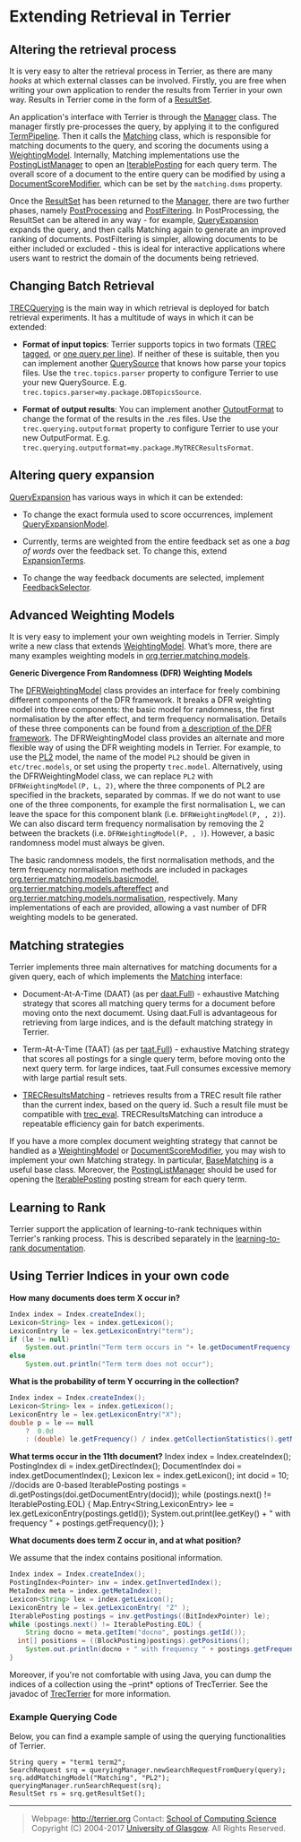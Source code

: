 Extending Retrieval in Terrier
==============================

Altering the retrieval process
------------------------------

It is very easy to alter the retrieval process in Terrier, as there are many *hooks* at which external classes can be involved. Firstly, you are free when writing your own application to render the results from Terrier in your own way. Results in Terrier come in the form of a [ResultSet](http://www.terrier.org/docs/current/javadoc/org/terrier/matching/ResultSet.html).

An application's interface with Terrier is through the [Manager](http://www.terrier.org/docs/current/javadoc/org/terrier/querying/Manager.html) class. The manager firstly pre-processes the query, by applying it to the configured [TermPipeline](http://www.terrier.org/docs/current/javadoc/org/terrier/terms/TermPipeline.html). Then it calls the [Matching](http://www.terrier.org/docs/current/javadoc/org/terrier/matching/Matching.html) class, which is responsible for matching documents to the query, and scoring the documents using a [WeightingModel](http://www.terrier.org/docs/current/javadoc/org/terrier/matching/models/WeightingModel.html). Internally, Matching implementations use the [PostingListManager](http://www.terrier.org/docs/current/javadoc/org/terrier/matching/PostingListManager.html) to open an [IterablePosting](http://www.terrier.org/docs/current/javadoc/org/terrier/structures/postings/IterablePosting.html) for each query term. The overall score of a document to the entire query can be modified by using a [DocumentScoreModifier](http://www.terrier.org/docs/current/javadoc/org/terrier/matching/dsms/DocumentScoreModifier.html), which can be set by the `matching.dsms` property.

Once the [ResultSet](http://www.terrier.org/docs/current/javadoc/org/terrier/matching/ResultSet.html) has been returned to the [Manager](http://www.terrier.org/docs/current/javadoc/org/terrier/querying/Manager.html), there are two further phases, namely [PostProcessing](http://www.terrier.org/docs/current/javadoc/org/terrier/querying/PostProcess.html) and [PostFiltering](http://www.terrier.org/docs/current/javadoc/org/terrier/querying/PostFilter.html). In PostProcessing, the ResultSet can be altered in any way - for example, [QueryExpansion](http://www.terrier.org/docs/current/javadoc/org/terrier/querying/QueryExpansion.html) expands the query, and then calls Matching again to generate an improved ranking of documents. PostFiltering is simpler, allowing documents to be either included or excluded - this is ideal for interactive applications where users want to restrict the domain of the documents being retrieved.

Changing Batch Retrieval
------------------------

[TRECQuerying](http://www.terrier.org/docs/current/javadoc/org/terrier/applications/batchquerying/TRECQuerying.html) is the main way in which retrieval is deployed for batch retrieval experiments. It has a multitude of ways in which it can be extended:

-   **Format of input topics**: Terrier supports topics in two formats ([TREC tagged](http://www.terrier.org/docs/current/javadoc/org/terrier/structures/TRECQuery.html), or [one query per line](http://www.terrier.org/docs/current/javadoc/org/terrier/structures/SingleLineTRECQuery.html)). If neither of these is suitable, then you can implement another [QuerySource](http://www.terrier.org/docs/current/javadoc/org/terrier/applications/batchquerying/QuerySource.html) that knows how parse your topics files. Use the `trec.topics.parser` property to configure Terrier to use your new QuerySource. E.g. `trec.topics.parser=my.package.DBTopicsSource`.

-   **Format of output results**: You can implement another [OutputFormat](http://www.terrier.org/docs/current/javadoc/org/terrier/structures/outputformat/OutputFormat.html) to change the format of the results in the .res files. Use the `trec.querying.outputformat` property to configure Terrier to use your new OutputFormat. E.g. `trec.querying.outputformat=my.package.MyTRECResultsFormat`.

Altering query expansion
------------------------

[QueryExpansion](http://www.terrier.org/docs/current/javadoc/org/terrier/querying/QueryExpansion.html) has various ways in which it can be extended:

-   To change the exact formula used to score occurrences, implement [QueryExpansionModel](http://www.terrier.org/docs/current/javadoc/org/terrier/matching/models/queryexpansion/QueryExpansionModel.html).

-   Currently, terms are weighted from the entire feedback set as one a *bag of words* over the feedback set. To change this, extend [ExpansionTerms](http://www.terrier.org/docs/current/javadoc/org/terrier/querying/ExpansionTerms.html).

-   To change the way feedback documents are selected, implement [FeedbackSelector](http://www.terrier.org/docs/current/javadoc/org/terrier/querying/FeedbackSelector.html).

Advanced Weighting Models
-------------------------

It is very easy to implement your own weighting models in Terrier. Simply write a new class that extends [WeightingModel](http://www.terrier.org/docs/current/javadoc/org/terrier/matching/models/WeightingModel.html). What’s more, there are many examples weighting models in [org.terrier.matching.models](http://www.terrier.org/docs/current/javadoc/org/terrier/matching/models/package-summary.html).

**Generic Divergence From Randomness (DFR) Weighting Models**

The [DFRWeightingModel](http://www.terrier.org/docs/current/javadoc/org/terrier/matching/models/DFRWeightingModel.html) class provides an interface for freely combining different components of the DFR framework. It breaks a DFR weighting model into three components: the basic model for randomness, the first normalisation by the after effect, and term frequency normalisation. Details of these three components can be found from [a description of the DFR framework](dfr_description.html). The DFRWeightingModel class provides an alternate and more flexible way of using the DFR weighting models in Terrier. For example, to use the [PL2](http://www.terrier.org/docs/current/javadoc/org/terrier/matching/models/PL2.html) model, the name of the model `PL2` should be given in `etc/trec.models`, or set using the property `trec.model`. Alternatively, using the DFRWeightingModel class, we can replace `PL2` with `DFRWeightingModel(P, L, 2)`, where the three components of PL2 are specified in the brackets, separated by commas. If we do not want to use one of the three components, for example the first normalisation L, we can leave the space for this component blank (i.e. `DFRWeightingModel(P, , 2)`). We can also discard term frequency normalisation by removing the 2 between the brackets (i.e. `DFRWeightingModel(P, , )`). However, a basic randomness model must always be given.

The basic randomness models, the first normalisation methods, and the term frequency normalisation methods are included in packages [org.terrier.matching.models.basicmodel](http://www.terrier.org/docs/current/javadoc/org/terrier/matching/models/basicmodel/package-summary.html), [org.terrier.matching.models.aftereffect](http://www.terrier.org/docs/current/javadoc/org/terrier/matching/models/aftereffect/package-summary.html) and [org.terrier.matching.models.normalisation](http://www.terrier.org/docs/current/javadoc/org/terrier/matching/models/normalisation/package-summary.html), respectively. Many implementations of each are provided, allowing a vast number of DFR weighting models to be generated.

Matching strategies
-------------------

Terrier implements three main alternatives for matching documents for a given query, each of which implements the [Matching](http://www.terrier.org/docs/current/javadoc/org/terrier/matching/Matching.html) interface:

-   Document-At-A-Time (DAAT) (as per [daat.Full](http://www.terrier.org/docs/current/javadoc/org/terrier/matching/daat/Full.html)) - exhaustive Matching strategy that scores all matching query terms for a document before moving onto the next documemt. Using daat.Full is advantageous for retrieving from large indices, and is the default matching strategy in Terrier.

-   Term-At-A-Time (TAAT) (as per [taat.Full](http://www.terrier.org/docs/current/javadoc/org/terrier/matching/taat/Full.html)) - exhaustive Matching strategy that scores all postings for a single query term, before moving onto the next query term. for large indices, taat.Full consumes excessive memory with large partial result sets.

-   [TRECResultsMatching](http://www.terrier.org/docs/current/javadoc/org/terrier/matching/TRECResultsMatching.html) - retrieves results from a TREC result file rather than the current index, based on the query id. Such a result file must be compatible with [trec\_eval](http://trec.nist.gov/trec_eval). TRECResultsMatching can introduce a repeatable efficiency gain for batch experiments.

If you have a more complex document weighting strategy that cannot be handled as a [WeightingModel](http://www.terrier.org/docs/current/javadoc/org/terrier/matching/models/WeightingModel.html) or [DocumentScoreModifier](http://www.terrier.org/docs/current/javadoc/org/terrier/matching/dsms/DocumentScoreModifier.html), you may wish to implement your own Matching strategy. In particular, [BaseMatching](http://www.terrier.org/docs/current/javadoc/org/terrier/matching/BaseMatching.html) is a useful base class. Moreover, the [PostingListManager](http://www.terrier.org/docs/current/javadoc/org/terrier/matching/PostingListManager.html) should be used for opening the [IterablePosting](http://www.terrier.org/docs/current/javadoc/org/terrier/structures/postings/IterablePosting.html) posting stream for each query term.


Learning to Rank
----------------
Terrier support the application of learning-to-rank techniques within Terrier's ranking process. This is described separately in the [learning-to-rank documentation](learning.md).

Using Terrier Indices in your own code
--------------------------------------

**How many documents does term X occur in?**
```java
Index index = Index.createIndex();
Lexicon<String> lex = index.getLexicon();
LexiconEntry le = lex.getLexiconEntry("term");
if (le != null)
	System.out.println("Term term occurs in "+ le.getDocumentFrequency() + " documents");
else
	System.out.println("Term term does not occur");
```

**What is the probability of term Y occurring in the collection?**
```java
Index index = Index.createIndex();
Lexicon<String> lex = index.getLexicon();
LexiconEntry le = lex.getLexiconEntry("X");
double p = le == null
	?  0.0d
	: (double) le.getFrequency() / index.getCollectionStatistics().getNumberOfTokens();
```

**What terms occur in the 11th document?**
Index index = Index.createIndex();
PostingIndex<Pointer> di = index.getDirectIndex();
DocumentIndex doi = index.getDocumentIndex();
Lexicon<String> lex = index.getLexicon();
int docid = 10; //docids are 0-based
IterablePosting postings = di.getPostings(doi.getDocumentEntry(docid));
while (postings.next() != IterablePosting.EOL) {
	Map.Entry<String,LexiconEntry> lee = lex.getLexiconEntry(postings.getId());
	System.out.print(lee.getKey() + " with frequency " + postings.getFrequency());
}


**What documents does term Z occur in, and at what position?**

We assume that the index contains positional information.

```java
Index index = Index.createIndex();
PostingIndex<Pointer> inv = index.getInvertedIndex();
MetaIndex meta = index.getMetaIndex();
Lexicon<String> lex = index.getLexicon();
LexiconEntry le = lex.getLexiconEntry( "Z" );
IterablePosting postings = inv.getPostings((BitIndexPointer) le);
while (postings.next() != IterablePosting.EOL) {
	String docno = meta.getItem("docno", postings.getId());
  int[] positions = ((BlockPosting)postings).getPositions();
	System.out.println(docno + " with frequency " + postings.getFrequency() + " and positions " + Arrays.toString(positions));
}
```

Moreover, if you're not comfortable with using Java, you can dump the indices of a collection using the –print\* options of TrecTerrier. See the javadoc of [TrecTerrier](http://www.terrier.org/docs/current/javadoc/org/terrier/applications/TrecTerrier.html) for more information.

### Example Querying Code

Below, you can find a example sample of using the querying functionalities of Terrier.

    String query = "term1 term2";
    SearchRequest srq = queryingManager.newSearchRequestFromQuery(query);
    srq.addMatchingModel("Matching", "PL2");
    queryingManager.runSearchRequest(srq);
    ResultSet rs = srq.getResultSet();

------------------------------------------------------------------------

> Webpage: <http://terrier.org>
> Contact: [School of Computing Science](http://www.dcs.gla.ac.uk/)
> Copyright (C) 2004-2017 [University of Glasgow](http://www.gla.ac.uk/). All Rights Reserved.
